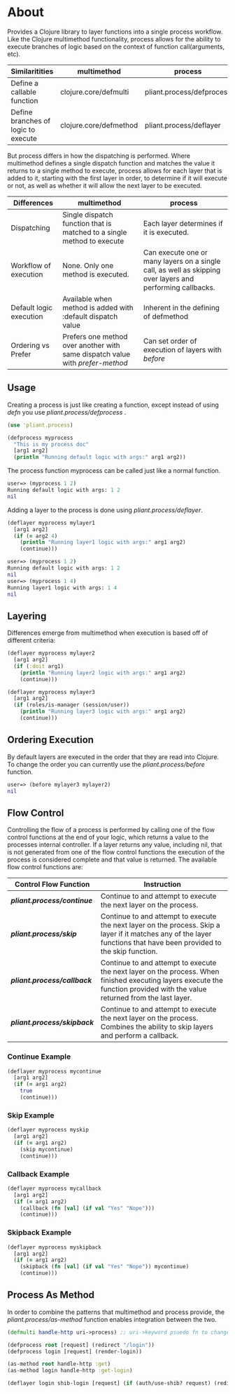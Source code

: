 # About

Provides a Clojure library to layer functions into a single process workflow.  Like the Clojure multimethod functionality, process allows for the ability to execute branches of logic based on the context of function call(arguments, etc).

Similaritities                       | multimethod            | process
------------------------------------ | ---------------------- | ------------------------- 
Define a callable function           | clojure.core/defmulti  | pliant.process/defprocess
Define branches of logic to execute  | clojure.core/defmethod | pliant.process/deflayer


But process differs in how the dispatching is performed.  Where multimethod defines a single dispatch function and matches the value it returns to a single method to execute, process allows for each layer that is added to it, starting with the first layer in order, to determine if it will execute or not, as well as whether it will allow the next layer to be executed.

Differences             | multimethod                                                                   | process
----------------------- | ----------------------------------------------------------------------------- | ------------------------- 
Dispatching             | Single dispatch function that is matched to a single method to execute        | Each layer determines if it is executed.
Workflow of execution   | None.  Only one method is executed.                                           | Can execute one or many layers on a single call, as well as skipping over layers and performing callbacks.
Default logic execution | Available when method is added with :default dispatch value                   | Inherent in the defining of defmethod
Ordering vs Prefer      | Prefers one method over another with same dispatch value with *prefer-method* | Can set order of execution of layers with *before*



## Usage

Creating a process is just like creating a function, except instead of using *defn* you use *pliant.process/defprocess* .

```clojure
(use 'pliant.process)

(defprocess myprocess
  "This is my process doc"
  [arg1 arg2]
  (println "Running default logic with args:" arg1 arg2))
```

The process function myprocess can be called just like a normal function.

```clojure
user=> (myprocess 1 2)
Running default logic with args: 1 2
nil
```

Adding a layer to the process is done using *pliant.process/deflayer*.

```clojure
(deflayer myprocess mylayer1 
  [arg1 arg2] 
  (if (= arg2 4) 
    (println "Running layer1 logic with args:" arg1 arg2) 
    (continue)))
```

```clojure
user=> (myprocess 1 2)
Running default logic with args: 1 2
nil
user=> (myprocess 1 4)
Running layer1 logic with args: 1 4
nil
```

## Layering

Differences emerge from multimethod when execution is based off of different criteria:

```clojure
(deflayer myprocess mylayer2 
  [arg1 arg2] 
  (if (:doit arg1) 
    (println "Running layer2 logic with args:" arg1 arg2) 
    (continue)))

(deflayer myprocess mylayer3
  [arg1 arg2] 
  (if (roles/is-manager (session/user))
    (println "Running layer3 logic with args:" arg1 arg2) 
    (continue)))
```

## Ordering Execution

By default layers are executed in the order that they are read into Clojure.  To change the order you can currently 
use the *pliant.process/before* function.

```clojure
user=> (before mylayer3 mylayer2)
nil
```

## Flow Control
Controlling the flow of a process is performed by calling one of the flow control functions at the end of your logic, which returns a value to the processes internal controller.  If a layer returns any value, including nil, that is not generated from one of the flow control functions the execution of the process is considered complete and that value is returned.  The available flow control functions are:

Control Flow Function            | Instruction
-------------------------------- | -----------
<b>*pliant.process/continue*</b> | Continue to and attempt to execute the next layer on the process.
<b>*pliant.process/skip*</b>     | Continue to and attempt to execute the next layer on the process.  Skip a layer if it matches any of the layer functions that have been provided to the skip function. 
<b>*pliant.process/callback*</b> | Continue to and attempt to execute the next layer on the process.  When finished executing layers execute the function provided with the value returned from the last layer.
<b>*pliant.process/skipback*</b> | Continue to and attempt to execute the next layer on the process.  Combines the ability to skip layers and perform a callback.


### Continue Example
```clojure
(deflayer myprocess mycontinue 
  [arg1 arg2] 
  (if (= arg1 arg2) 
    true 
    (continue)))
```

### Skip Example
```clojure
(deflayer myprocess myskip 
  [arg1 arg2] 
  (if (= arg1 arg2) 
    (skip mycontinue) 
    (continue)))
```

### Callback Example
```clojure
(deflayer myprocess mycallback 
  [arg1 arg2] 
  (if (= arg1 arg2) 
    (callback (fn [val] (if val "Yes" "Nope"))) 
    (continue)))
```

### Skipback Example
```clojure
(deflayer myprocess myskipback
  [arg1 arg2] 
  (if (= arg1 arg2) 
    (skipback (fn [val] (if val "Yes" "Nope")) mycontinue) 
    (continue)))
```

## Process As Method

In order to combine the patterns that multimethod and process provide, the *pliant.process/as-method* function enables integration between the two.

```clojure
(defmulti handle-http uri->process) ;; uri->keyword psuedo fn to change a http request uri to a keyword

(defprocess root [request] (redirect "/login"))
(defprocess login [request] (render-login))

(as-method root handle-http :get)
(as-method login handle-http :get-login)

(deflayer login shib-login [request] (if (auth/use-shib? request) (redirect-to-shib request) (continue))
```



